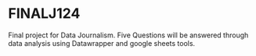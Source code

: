 # FINALJ124
Final project for Data Journalism. Five Questions will be answered through data analysis using Datawrapper and google sheets tools. 
